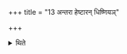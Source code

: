 +++
title = "13 अन्तरा हेष्टारन् धिष्णियञ्"

+++

<details><summary>थिते</summary>

13. Having moved (and sat) between the Neṣṭr̥ and his Dhiṣṇya the Āgnīdhra drinks (the remnant of the Pātnīvata scoop).  

[^1]: In accordance with the order, he has to sit upon the lap of the Neṣṭr̥. See, however, XIII.15.1.  
</details>
